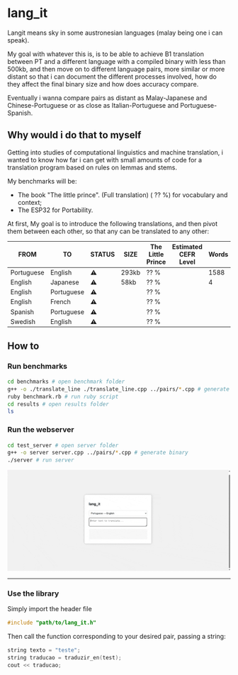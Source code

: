 # lang_it

Langit means sky in some austronesian languages (malay being one i can speak).

My goal with whatever this is, is to be able to achieve B1 translation between PT and a different language with a compiled binary with less than 500kb, and then move on to different language pairs, more similar or more distant so that i can document the different processes involved, how do they affect the final binary size and how does accuracy compare. 

Eventually i wanna compare pairs as distant as Malay-Japanese and Chinese-Portuguese or as close as Italian-Portuguese and Portuguese-Spanish. 

## Why would i do that to myself

Getting into studies of computational linguistics and machine translation, i wanted to know how far i can get with small amounts of code for a translation program based on rules on lemmas and stems.

My benchmarks will be:

- The book "The little prince". (Full translation) ( ?? %) for vocabulary and context;
- The ESP32 for Portability.

At first, My goal is to introduce the following translations, and then pivot them between each other, so that any can be translated to any other:

| FROM          | TO            | STATUS |  SIZE | The Little Prince | Estimated CEFR Level | Words | Dictionary Size |
| ------------- | ------------- | ------ | ----- | ----------------- | -------------------- | ----- | --------------- |     
| Portuguese    | English       |  ⚠️    | 293kb |       ?? %        |                      |  1588 |       188       |   
| English       | Japanese      |  ⚠️    | 58kb  |       ?? %        |                      |   4   |                 |   
| English       | Portuguese    |  ⚠️    |       |       ?? %        |                      |       |                 |   
| English       | French        |  ⚠️    |       |       ?? %        |                      |       |                 |   
| Spanish       | Portuguese    |  ⚠️    |       |       ?? %        |                      |       |                 |   
| Swedish       | English       |  ⚠️    |       |       ?? %        |                      |       |                 |   

## How to

### Run benchmarks

```sh
cd benchmarks # open benchmark folder
g++ -o ./translate_line ./translate_line.cpp ../pairs/*.cpp # generate binary 
ruby benchmark.rb # run ruby script
cd results # open results folder
ls 
```

### Run the webserver

```sh
cd test_server # open server folder
g++ -o server server.cpp ../pairs/*.cpp # generate binary 
./server # run server 
```

!["HTML page"](/test_server/display.gif)

--------------------

### Use the library

Simply import the header file 

```cpp
#include "path/to/lang_it.h"
```

Then call the function corresponding to your desired pair, passing a string:

```cpp
string texto = "teste";
string traducao = traduzir_en(test);
cout << traducao;
```